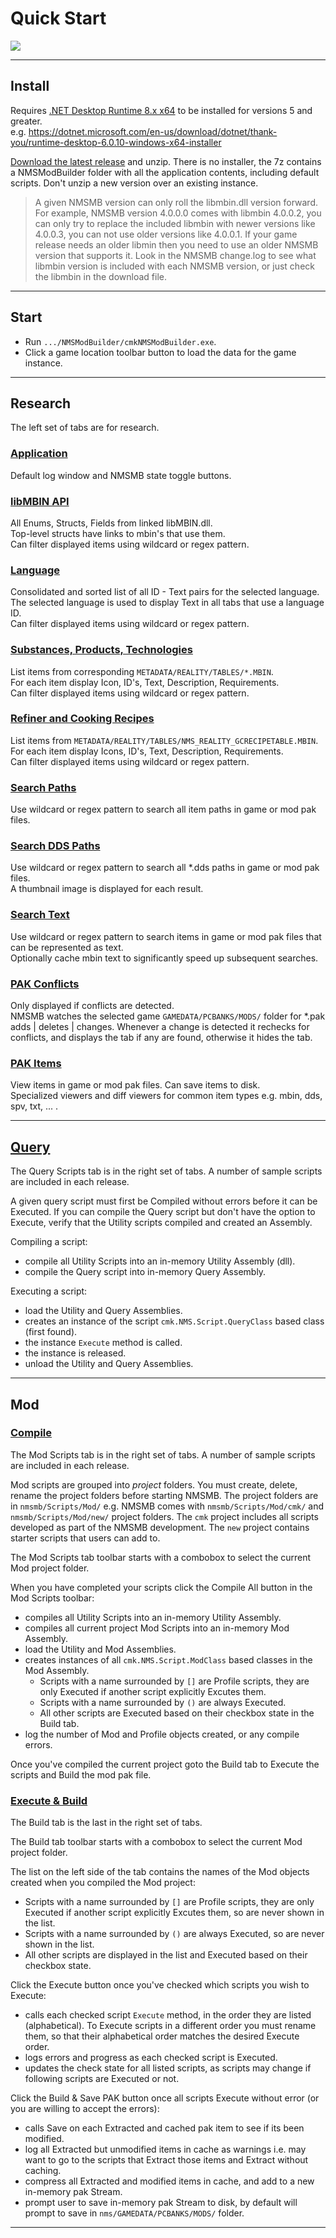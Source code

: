 ﻿# Quick Start
![](../Application.png)

---

## Install
Requires [.NET Desktop Runtime 8.x x64](https://dotnet.microsoft.com/download/dotnet/8.0) to be installed for versions 5 and greater.</br>
e.g. https://dotnet.microsoft.com/en-us/download/dotnet/thank-you/runtime-desktop-6.0.10-windows-x64-installer

[Download the latest release](https://github.com/cmkushnir/NMSModBuilder/releases/latest/download/NMSModBuilder.7z) and unzip.
There is no installer, the 7z contains a NMSModBuilder folder with all the application contents, including default scripts.
Don't unzip a new version over an existing instance.

>A given NMSMB version can only roll the libmbin.dll version forward.
>For example, NMSMB version 4.0.0.0 comes with libmbin 4.0.0.2,
>you can only try to replace the included libmbin with newer versions like 4.0.0.3,
>you can not use older versions like 4.0.0.1.
>If your game release needs an older libmin then you need to use an older NMSMB version that supports it.
>Look in the NMSMB change.log to see what libmbin version is included with each NMSMB version,
>or just check the libmbin in the download file.

---

## Start
- Run `.../NMSModBuilder/cmkNMSModBuilder.exe`.</br>
- Click a game location toolbar button to load the data for the game instance.

---

## Research
The left set of tabs are for research.

### [Application](../Tab/Application/Readme.md)
Default log window and NMSMB state toggle buttons.

### [libMBIN API](../Tab/MBINC/Readme.md)
All Enums, Structs, Fields from linked libMBIN.dll.</br>
Top-level structs have links to mbin's that use them.</br>
Can filter displayed items using wildcard or regex pattern.

### [Language](../Tab/Language/Readme.md)
Consolidated and sorted list of all ID - Text pairs for the selected language.</br>
The selected language is used to display Text in all tabs that use a language ID.</br>
Can filter displayed items using wildcard or regex pattern.

### [Substances, Products, Technologies](../Tab/Items/Readme.md)
List items from corresponding `METADATA/REALITY/TABLES/*.MBIN`.</br>
For each item display Icon, ID's, Text, Description, Requirements.</br>
Can filter displayed items using wildcard or regex pattern.

### [Refiner and Cooking Recipes](../Tab/Recipes/Readme.md)
List items from `METADATA/REALITY/TABLES/NMS_REALITY_GCRECIPETABLE.MBIN`.</br>
For each item display Icons, ID's, Text, Description, Requirements.</br>
Can filter displayed items using wildcard or regex pattern.

### [Search Paths](../Tab/SearchPaths/Readme.md)
Use wildcard or regex pattern to search all item paths in game or mod pak files.

### [Search DDS Paths](../Tab/SearchDds/Readme.md)
Use wildcard or regex pattern to search all *.dds paths in game or mod pak files.</br>
A thumbnail image is displayed for each result.

### [Search Text](../Tab/SearchText)
Use wildcard or regex pattern to search items in game or mod pak files that can be represented as text.</br>
Optionally cache mbin text to significantly speed up subsequent searches.

### [PAK Conflicts](../Tah/PakConflicts/Readme.md)
Only displayed if conflicts are detected.</br>
NMSMB watches the selected game `GAMEDATA/PCBANKS/MODS/` folder for *.pak adds | deletes | changes.
Whenever a change is detected it rechecks for conflicts, and displays the tab if any are found, otherwise it hides the tab.

### [PAK Items](../Tab/PakItems/Readme.md)
View items in game or mod pak files.  Can save items to disk.</br>
Specialized viewers and diff viewers for common item types e.g. mbin, dds, spv, txt, ... .

---

## [Query](../Tab/ScriptQuery/Readme.md)
The Query Scripts tab is in the right set of tabs.  A number of sample scripts are included in each release.</br>

A given query script must first be Compiled without errors before it can be Executed.
If you can compile the Query script but don't have the option to Execute, verify that the Utility scripts compiled and created an Assembly.

Compiling a script:
- compile all Utility Scripts into an in-memory Utility Assembly (dll).
- compile the Query script into in-memory Query Assembly.

Executing a script:
- load the Utility and Query Assemblies.
- creates an instance of the script `cmk.NMS.Script.QueryClass` based class (first found).
- the instance `Execute` method is called.
- the instance is released.
- unload the Utility and Query Assemblies.

---

## Mod
### [Compile](../Tab/ScriptMod/Readme.md)
The Mod Scripts tab is in the right set of tabs.  A number of sample scripts are included in each release.</br>

Mod scripts are grouped into _project_ folders.  You must create, delete, rename the project folders before starting NMSMB.
The project folders are in `nmsmb/Scripts/Mod/` e.g. NMSMB comes with `nmsmb/Scripts/Mod/cmk/` and `nmsmb/Scripts/Mod/new/` project folders.
The `cmk` project includes all scripts developed as part of the NMSMB development.
The `new` project contains starter scripts that users can add to.

The Mod Scripts tab toolbar starts with a combobox to select the current Mod project folder.

When you have completed your scripts click the Compile All button in the Mod Scripts toolbar:
- compiles all Utility Scripts into an in-memory Utility Assembly.
- compiles all current project Mod Scripts into an in-memory Mod Assembly.
- load the Utility and Mod Assemblies.
- creates instances of all `cmk.NMS.Script.ModClass` based classes in the Mod Assembly.
  - Scripts with a name surrounded by `[]` are Profile scripts, they are only Executed if another script explicitly Excutes them.
  - Scripts with a name surrounded by `()` are always Executed.
  - All other scripts are Executed based on their checkbox state in the Build tab.
- log the number of Mod and Profile objects created, or any compile errors.

Once you've compiled the current project goto the Build tab to Execute the scripts and Build the mod pak file.

### [Execute & Build](../Tab/Build/Readme.md)
The Build tab is the last in the right set of tabs.

The Build tab toolbar starts with a combobox to select the current Mod project folder.

The list on the left side of the tab contains the names of the Mod objects created when you compiled the Mod project:
- Scripts with a name surrounded by `[]` are Profile scripts, they are only Executed if another script explicitly Excutes them, so are never shown in the list.
- Scripts with a name surrounded by `()` are always Executed, so are never shown in the list.
- All other scripts are displayed in the list and Executed based on their checkbox state.

Click the Execute button once you've checked which scripts you wish to Execute:
- calls each checked script `Execute` method, in the order they are listed (alphabetical).
  To Execute scripts in a different order you must rename them, so that their alphabetical order matches the desired Execute order.
- logs errors and progress as each checked script is Executed.
- updates the check state for all listed scripts, as scripts may change if following scripts are Executed or not.

Click the Build & Save PAK button once all scripts Execute without error (or you are willing to accept the errors):
- calls Save on each Extracted and cached pak item to see if its been modified.
- log all Extracted but unmodified items in cache as warnings i.e. may want to go to the scripts that Extract those items and Extract without caching.
- compress all Extracted and modified items in cache, and add to a new in-memory pak Stream.
- prompt user to save in-memory pak Stream to disk, by default will prompt to save in `nms/GAMEDATA/PCBANKS/MODS/` folder.

---
